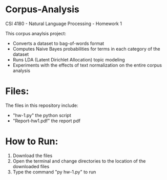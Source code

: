 # Corpus-Analysis
 CSI 4180 - Natural Language Processing - Homework 1

This corpus anaylsis project:
-  Converts a dataset to bag-of-words format
-  Computes Naive Bayes probabilities for terms in each category of the dataset
-  Runs LDA (Latent Dirichlet Allocation) topic modeling
-  Experiments with the effects of text normalization on the entire corpus analysis

# Files:
The files in this repository include:
- "hw-1.py" the python script
- "Report-hw1.pdf" the report pdf

# How to Run:
1. Download the files
2. Open the terminal and change directories to the location of the downloaded files
3. Type the command "py hw-1.py" to run
